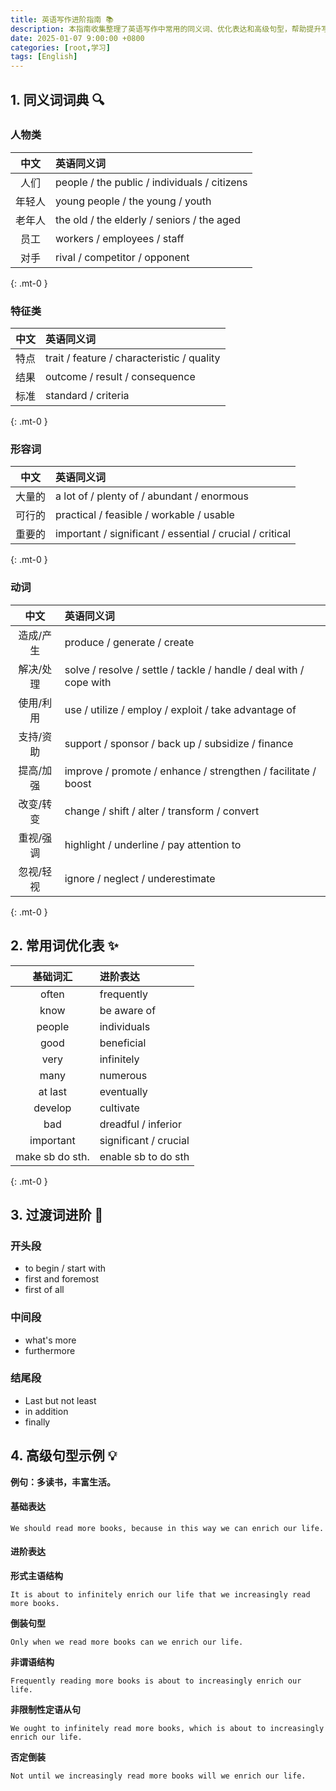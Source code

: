 ```yaml
---
title: 英语写作进阶指南 📚
description: 本指南收集整理了英语写作中常用的同义词、优化表达和高级句型，帮助提升写作水平
date: 2025-01-07 9:00:00 +0800
categories: [root,学习]
tags: [English]
---
```


## 1. 同义词词典 🔍

### 人物类

| 中文 | 英语同义词 |
|:------:|:------------|
| 人们 | people / the public / individuals / citizens |
| 年轻人 | young people / the young / youth |
| 老年人 | the old / the elderly / seniors / the aged |
| 员工 | workers / employees / staff |
| 对手 | rival / competitor / opponent |
{: .mt-0 }

### 特征类

| 中文 | 英语同义词 |
|:------:|:------------|
| 特点 | trait / feature / characteristic / quality |
| 结果 | outcome / result / consequence |
| 标准 | standard / criteria |
{: .mt-0 }

### 形容词

| 中文 | 英语同义词 |
|:------:|:------------|
| 大量的 | a lot of / plenty of / abundant / enormous |
| 可行的 | practical / feasible / workable / usable |
| 重要的 | important / significant / essential / crucial / critical |
{: .mt-0 }

### 动词

| 中文 | 英语同义词 |
|:------:|:------------|
| 造成/产生 | produce / generate / create |
| 解决/处理 | solve / resolve / settle / tackle / handle / deal with / cope with |
| 使用/利用 | use / utilize / employ / exploit / take advantage of |
| 支持/资助 | support / sponsor / back up / subsidize / finance |
| 提高/加强 | improve / promote / enhance / strengthen / facilitate / boost |
| 改变/转变 | change / shift / alter / transform / convert |
| 重视/强调 | highlight / underline / pay attention to |
| 忽视/轻视 | ignore / neglect / underestimate |
{: .mt-0 }

## 2. 常用词优化表 ✨

| 基础词汇 | 进阶表达 |
|:----------:|:----------|
| often | frequently |
| know | be aware of |
| people | individuals |
| good | beneficial |
| very | infinitely |
| many | numerous |
| at last | eventually |
| develop | cultivate |
| bad | dreadful / inferior |
| important | significant / crucial |
| make sb do sth. | enable sb to do sth |
{: .mt-0 }

## 3. 过渡词进阶 🔄

### 开头段

- to begin / start with
- first and foremost
- first of all

### 中间段

- what's more
- furthermore

### 结尾段

- Last but not least
- in addition
- finally

## 4. 高级句型示例 💡

**例句：多读书，丰富生活。**

#### 基础表达

```text
We should read more books, because in this way we can enrich our life.
```

#### 进阶表达

**形式主语结构**
```text
It is about to infinitely enrich our life that we increasingly read more books.
```

**倒装句型**
```text
Only when we read more books can we enrich our life.
```

**非谓语结构**
```text
Frequently reading more books is about to increasingly enrich our life.
```

**非限制性定语从句**
```text
We ought to infinitely read more books, which is about to increasingly enrich our life.
```

**否定倒装**
```text
Not until we increasingly read more books will we enrich our life.
```
